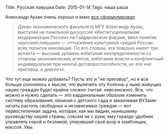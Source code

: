 Title: Русская ловушка
Date: 2015-01-14
Tags: наша раша

<div class="text">Александр Аузан очень хорошо и емко <a href="http://www.vedomosti.ru/politics/news/38219781/aleksandr-auzan-my-popali-v-russkuyu-lovushku">все сформулировал</a>:
<blockquote>Декан экономического факультета МГУ Александр Аузан, выступая на панельной дискуссии «Институциональная модернизация России» на Гайдаровском форуме, ввел понятие «русской ловушки» — отторжение культурной средой России всех попыток инноваций. По его словам, эта ловушка имеет три аспекта — высокий уровень избегания неопределенности со стороны экономических агентов, избегание власти и конфликтный индивидуализм при низкой договороспособности, но это «не приговор, а диагноз».</blockquote>

Что тут еще можно добавить? Пусть это и "не приговор", но я все больше склоняюсь к мысли, что вылечить эту болезнь у ныне живущих наших граждан будет крайне сложно (читай: невозможно). Все, что можно и нужно сделать — это кардинальным образом изменить систему образования, начиная с детского сада и заканчивая ВУЗами: начать растить свободных и независимых граждан — вот первостепенная задача, которая, как мы видим, нынешнему руководству нашей страны, совсем не с руки; ему гораздо удобнее управлять серой и безликой, уперевшей свой взор в зомбоящик, массой. Увы.</div>
